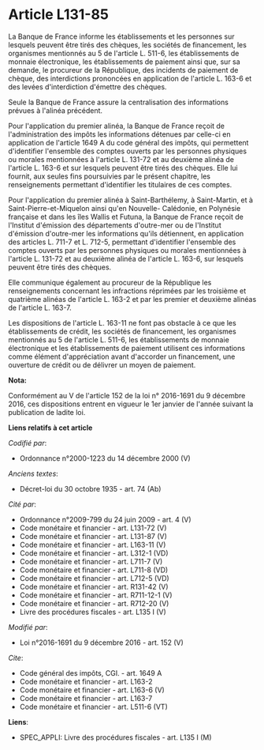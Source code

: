 # Article L131-85

La Banque de France informe les établissements et les personnes sur lesquels peuvent être tirés des chèques, les sociétés de
financement, les organismes mentionnés au 5 de l'article L. 511-6, les établissements de monnaie électronique, les
établissements de paiement ainsi que, sur sa demande, le procureur de la République, des incidents de paiement de chèque, des
interdictions prononcées en application de l'article L. 163-6 et des levées d'interdiction d'émettre des chèques. 

Seule la Banque de France assure la centralisation des informations prévues à l'alinéa précédent. 

Pour l'application du premier alinéa, la Banque de France reçoit de l'administration des impôts les informations détenues par
celle-ci en application de l'article 1649 A du code général des impôts, qui permettent d'identifier l'ensemble des comptes
ouverts par les personnes physiques ou morales mentionnées à l'article L. 131-72 et au deuxième alinéa de l'article L. 163-6
et sur lesquels peuvent être tirés des chèques. Elle lui fournit, aux seules fins poursuivies par le présent chapitre, les
renseignements permettant d'identifier les titulaires de ces comptes. 

Pour l'application du premier alinéa à Saint-Barthélemy, à Saint-Martin, et à Saint-Pierre-et-Miquelon ainsi qu'en Nouvelle-
Calédonie, en Polynésie française et dans les îles Wallis et Futuna, la Banque de France reçoit de l'Institut d'émission des
départements d'outre-mer ou de l'Institut d'émission d'outre-mer les informations qu'ils détiennent, en application des
articles L. 711-7 et L. 712-5, permettant d'identifier l'ensemble des comptes ouverts par les personnes physiques ou morales
mentionnées à l'article L. 131-72 et au deuxième alinéa de l'article L. 163-6, sur lesquels peuvent être tirés des chèques. 

Elle communique également au procureur de la République les renseignements concernant les infractions réprimées par les
troisième et quatrième alinéas de l'article L. 163-2 et par les premier et deuxième alinéas de l'article L. 163-7. 

Les dispositions de l'article L. 163-11 ne font pas obstacle à ce que les établissements de crédit, les sociétés de
financement, les organismes mentionnés au 5 de l'article L. 511-6, les établissements de monnaie électronique et les
établissements de paiement utilisent ces informations comme élément d'appréciation avant d'accorder un financement, une
ouverture de crédit ou de délivrer un moyen de paiement.

**Nota:**

Conformément au V de l'article 152 de la loi n° 2016-1691 du 9 décembre 2016, ces dispositions entrent en vigueur le 1er
janvier de l'année suivant la publication de ladite loi.

**Liens relatifs à cet article**

_Codifié par_:

  - Ordonnance n°2000-1223 du 14 décembre 2000 (V)

_Anciens textes_:

  - Décret-loi du 30 octobre 1935 - art. 74 (Ab)

_Cité par_:

  - Ordonnance n°2009-799 du 24 juin 2009 - art. 4 (V)
  - Code monétaire et financier - art. L131-72 (V)
  - Code monétaire et financier - art. L131-87 (V)
  - Code monétaire et financier - art. L163-11 (V)
  - Code monétaire et financier - art. L312-1 (VD)
  - Code monétaire et financier - art. L711-7 (V)
  - Code monétaire et financier - art. L711-8 (VD)
  - Code monétaire et financier - art. L712-5 (VD)
  - Code monétaire et financier - art. R131-42 (V)
  - Code monétaire et financier - art. R711-12-1 (V)
  - Code monétaire et financier - art. R712-20 (V)
  - Livre des procédures fiscales - art. L135 I (V)

_Modifié par_:

  - Loi n°2016-1691 du 9 décembre 2016 - art. 152 (V)

_Cite_:

  - Code général des impôts, CGI. - art. 1649 A
  - Code monétaire et financier - art. L163-2
  - Code monétaire et financier - art. L163-6 (V)
  - Code monétaire et financier - art. L163-7
  - Code monétaire et financier - art. L511-6 (VT)

**Liens**:

  - SPEC_APPLI: Livre des procédures fiscales - art. L135 I (M)
